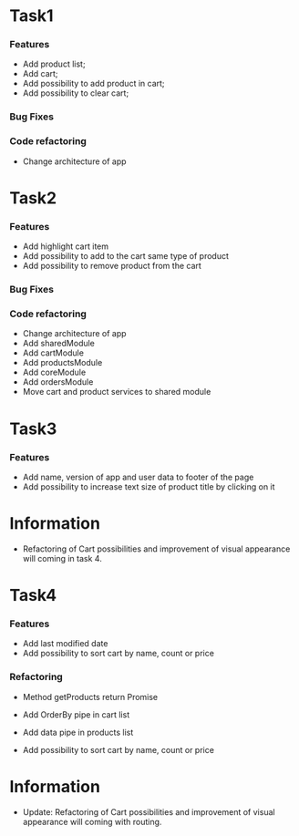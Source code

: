 # Task1

### Features
* Add product list;
* Add cart;
* Add possibility to add product in cart;
* Add possibility to clear cart;

### Bug Fixes

### Code refactoring

* Change architecture of app

# Task2

### Features
* Add highlight cart item
* Add possibility to add to the cart same type of product
* Add possibility to remove product from the cart

### Bug Fixes

### Code refactoring

* Change architecture of app
* Add sharedModule
* Add cartModule
* Add productsModule
* Add coreModule
* Add ordersModule
* Move cart and product services to shared module

# Task3

### Features
* Add name, version of app and user data to footer of the page
* Add possibility to increase text size of product title by clicking on it

# Information
* Refactoring of Cart possibilities and improvement of visual appearance will coming in task 4.

# Task4

### Features
* Add last modified date
* Add possibility to sort cart by name, count or price

### Refactoring
* Method getProducts return Promise
* Add OrderBy pipe in cart list
* Add data pipe in products list

* Add possibility to sort cart by name, count or price

# Information
* Update: Refactoring of Cart possibilities and improvement of visual appearance will coming with routing.

